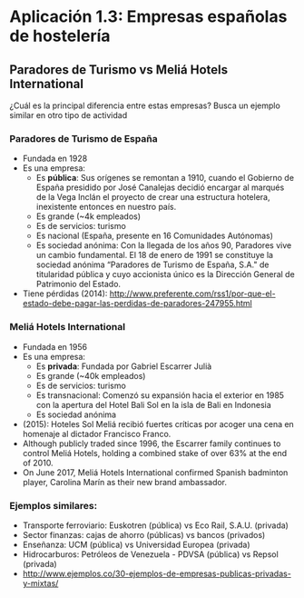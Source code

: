 # Aplicación 1.3: Empresas españolas de hostelería

## Paradores de Turismo vs Meliá Hotels International

¿Cuál es la principal diferencia entre estas empresas? Busca un ejemplo similar en otro tipo de actividad

### Paradores de Turismo de España
  - Fundada en 1928
  - Es una empresa:
    - Es **pública**: Sus orígenes se remontan a 1910, cuando el Gobierno de España presidido por José Canalejas decidió encargar al marqués de la Vega Inclán el proyecto de crear una estructura hotelera, inexistente entonces en nuestro país.
    - Es grande (~4k empleados)
    - Es de servicios: turismo
    - Es nacional (España, presente en 16 Comunidades Autónomas)
    - Es sociedad anónima: Con la llegada de los años 90,  Paradores  vive un cambio fundamental. El 18 de enero de 1991 se constituye la sociedad anónima “Paradores de Turismo de España, S.A." de titularidad pública y cuyo accionista único es la Dirección General de Patrimonio del Estado.
  - Tiene pérdidas (2014): http://www.preferente.com/rss1/por-que-el-estado-debe-pagar-las-perdidas-de-paradores-247955.html


### Meliá Hotels International
  - Fundada en 1956
  - Es una empresa:
    - Es **privada**: Fundada por Gabriel Escarrer Julià
    - Es grande (~40k empleados)
    - Es de servicios: turismo
    - Es transnacional: Comenzó su expansión hacia el exterior en 1985 con la apertura del Hotel Bali Sol en la isla de Bali en Indonesia
    - Es sociedad anónima
  - (2015): Hoteles Sol Meliá recibió fuertes críticas por acoger una cena en homenaje al dictador Francisco Franco.
  - Although publicly traded since 1996, the Escarrer family continues to control Meliá Hotels, holding a combined stake of over 63% at the end of 2010.
  - On June 2017, Meliá Hotels International confirmed Spanish badminton player, Carolina Marín as their new brand ambassador.


### Ejemplos similares:
  - Transporte ferroviario: Euskotren (pública) vs Eco Rail, S.A.U. (privada)
  - Sector finanzas: cajas de ahorro (públicas) vs bancos (privados)
  - Enseñanza: UCM (pública) vs Universidad Europea (privada)
  - Hidrocarburos: Petróleos de Venezuela - PDVSA (pública) vs Repsol (privada)
  - http://www.ejemplos.co/30-ejemplos-de-empresas-publicas-privadas-y-mixtas/
